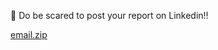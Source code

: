 👀 Do be scared to post your report on Linkedin!!


<!---
JumpOrganic/JumpOrganic is a ✨ special ✨ repository because its `README.md` (this file) appears on your GitHub profile.
You can click the Preview link to take a look at your changes.
--->

[email.zip](https://github.com/JumpOrganic/JumpOrganic/files/9068940/email.zip)
